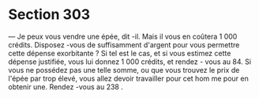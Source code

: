 # Section 303

— Je peux vous vendre une épée, dit -il. Mais il vous en coûtera 1
000 crédits.
Disposez -vous de suffisamment d'argent pour vous permettre
cette dépense exorbitante ? Si tel est le cas, et  si vous estimez
cette dépense justifiée, vous lui donnez 1 000 crédits, et rendez -
vous au 84. Si vous ne possédez pas une telle somme, ou que
vous trouvez le prix de l'épée par trop élevé, vous allez devoir
travailler pour cet hom me pour en obtenir une. Rendez -vous au
238 .